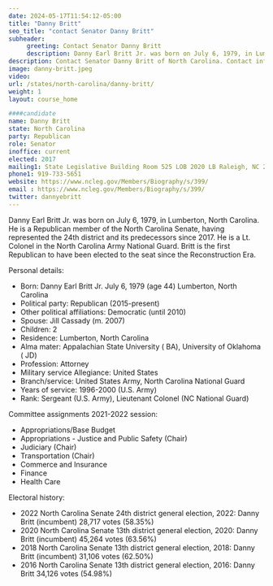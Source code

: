 ```yaml
---
date: 2024-05-17T11:54:12-05:00
title: "Danny Britt"
seo_title: "contact Senator Danny Britt"
subheader:
     greeting: Contact Senator Danny Britt
     description: Danny Earl Britt Jr. was born on July 6, 1979, in Lumberton, North Carolina. He is a Republican member of the North Carolina Senate, having represented the 24th district and its predecessors since 2017.
description: Contact Senator Danny Britt of North Carolina. Contact information for Danny Britt includes email address, phone number, and mailing address.
image: danny-britt.jpeg
video:
url: /states/north-carolina/danny-britt/
weight: 1
layout: course_home

####candidate
name: Danny Britt
state: North Carolina
party: Republican
role: Senator
inoffice: current
elected: 2017
mailing1: State Legislative Building Room 525 LOB 2020 LB Raleigh, NC 27603-2808
phone1: 919-733-5651
website: https://www.ncleg.gov/Members/Biography/s/399/
email : https://www.ncleg.gov/Members/Biography/s/399/
twitter: dannyebritt
---
```

Danny Earl Britt Jr. was born on July 6, 1979, in Lumberton, North Carolina. He is a Republican member of the North Carolina Senate, having represented the 24th district and its predecessors since 2017. He is a Lt. Colonel in the North Carolina Army National Guard. Britt is the first Republican to have been elected to the seat since the Reconstruction Era.

Personal details:
- Born: Danny Earl Britt Jr. July 6, 1979 (age 44) Lumberton, North Carolina
- Political party: Republican (2015-present)
- Other political affiliations: Democratic (until 2010)
- Spouse: Jill Cassady (m. 2007)
- Children: 2
- Residence: Lumberton, North Carolina
- Alma mater: Appalachian State University ( BA), University of Oklahoma ( JD)
- Profession: Attorney
- Military service Allegiance: United States
- Branch/service: United States Army, North Carolina National Guard
- Years of service: 1996-2000 (U.S. Army)
- Rank: Sergeant (U.S. Army), Lieutenant Colonel (NC National Guard)

Committee assignments 2021-2022 session:
- Appropriations/Base Budget
- Appropriations - Justice and Public Safety (Chair)
- Judiciary (Chair)
- Transportation (Chair)
- Commerce and Insurance
- Finance
- Health Care

Electoral history:
- 2022 North Carolina Senate 24th district general election, 2022: Danny Britt (incumbent) 28,717 votes (58.35%)
- 2020 North Carolina Senate 13th district general election, 2020: Danny Britt (incumbent) 45,264 votes (63.56%)
- 2018 North Carolina Senate 13th district general election, 2018: Danny Britt (incumbent) 31,106 votes (62.50%)
- 2016 North Carolina Senate 13th district general election, 2016: Danny Britt 34,126 votes (54.98%)
